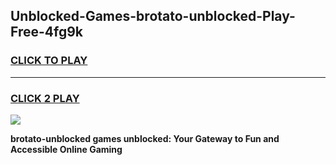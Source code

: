 
## Unblocked-Games-brotato-unblocked-Play-Free-4fg9k
<h3>
<a href="https://premium76.site?title=brotato-unblocked&ref=21A">CLICK TO PLAY</a></h3>
<hr>

<h3>
<a href="https://premium76.site?title=brotato-unblocked&ref=21A">CLICK 2 PLAY</a>
  
</h3>

<a href="https://premium76.site?title=brotato-unblocked&ref=21A"><img src="https://clearcache.store/games.png"></a>


**brotato-unblocked games unblocked: Your Gateway to Fun and Accessible Online Gaming**
